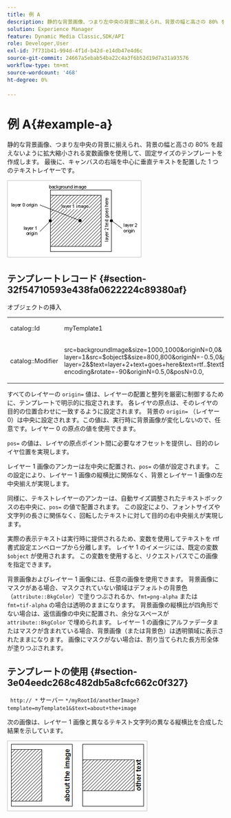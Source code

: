 ```yaml
---
title: 例 A
description: 静的な背景画像、つまり左中央の背景に揃えられ、背景の幅と高さの 80% を超えないように拡大縮小される変数画像を使用して、固定サイズのテンプレートを作成します。 最後に、キャンバスの右端を中心に垂直テキストを配置した 1 つのテキストレイヤーです。
solution: Experience Manager
feature: Dynamic Media Classic,SDK/API
role: Developer,User
exl-id: 7f731b41-994d-4f1d-b42d-e14db47e4d6c
source-git-commit: 24667a5ebab54ba22c4a3f6b52d19d7a31a93576
workflow-type: tm+mt
source-wordcount: '468'
ht-degree: 0%

---
```


# 例 A{#example-a}

静的な背景画像、つまり左中央の背景に揃えられ、背景の幅と高さの 80% を超えないように拡大縮小される変数画像を使用して、固定サイズのテンプレートを作成します。 最後に、キャンバスの右端を中心に垂直テキストを配置した 1 つのテキストレイヤーです。

![&#x200B; 画像の例 &#x200B;](assets/examplea.png)

## テンプレートレコード {#section-32f54710593e438fa0622224c89380af}

オブジェクトの挿入

<table id="simpletable_97ECA49445634F59B3F1D100412EFC70"> 
 <tr class="strow"> 
  <td class="stentry"> <p> <span class="codeph"> catalog::Id </span> </p> </td> 
  <td class="stentry"> <p> <span class="codeph"> myTemplate1 </span> </p> </td> 
 </tr> 
 <tr class="strow"> 
  <td class="stentry"> <p> <span class="codeph"> catalog::Modifier </span> </p> </td> 
  <td class="stentry"> <p> <span class="codeph"> src=backgroundImage&amp;size=1000,1000&amp;originN=0,0&amp; layer=1&amp;src=$object$&amp;size=800,800&amp;originN=-0.5,0&amp;posN=-0.5,0&amp; layer=2&amp;$text=layer+2+text+goes+here&amp;text=rtf..$text$...rtf-encoding&amp;rotate=-90&amp;originN=0.5,0&amp;posN=0.0,</span> </p> </td> 
 </tr> 
</table>

すべてのレイヤーの `origin=` 値は、レイヤーの配置と整列を厳密に制御するために、テンプレートで明示的に指定されます。 各レイヤの原点は、そのレイヤの目的の位置合わせに一致するように設定されます。 背景の `origin=` （レイヤー 0）は中央に設定されます。この値は、実行時に背景画像が変化しないので、任意です。レイヤー 0 の原点の値を使用できます。

`pos=` の値は、レイヤの原点ポイント間に必要なオフセットを提供し、目的のレイヤ位置を実現します。

レイヤー 1 画像のアンカーは左中央に配置され、`pos=` の値が設定されます。 この設定により、レイヤー 1 画像の縦横比に関係なく、背景とレイヤー 1 画像の左中央揃えが実現します。

同様に、テキストレイヤーのアンカーは、自動サイズ調整されたテキストボックスの右中央に、`pos=` の値で配置されます。 この設定により、フォントサイズや文字列の長さに関係なく、回転したテキストに対して目的の右中央揃えが実現します。

実際の表示テキストは実行時に提供されるため、変数を使用してテキストを rtf 書式設定エンベロープから分離します。 レイヤ 1 のイメージには、既定の変数 `$object` が使用されます。 この変数を使用すると、リクエストパスでこの画像を指定できます。

背景画像およびレイヤー 1 画像には、任意の画像を使用できます。 背景画像にマスクがある場合、マスクされていない領域はデフォルトの背景色（`attribute::BkgColor`）で塗りつぶされるか、`fmt=png-alpha` または `fmt=tif-alpha` の場合は透明のままになります。 背景画像の縦横比が四角形でない場合は、返信画像の中央に配置され、余分なスペースが `attribute::BkgColor` で埋められます。 レイヤー 1 の画像にアルファデータまたはマスクが含まれている場合、背景画像（または背景色）は透明領域に表示されたままになります。 画像にマスクがない場合は、割り当てられた長方形全体が塗りつぶされます。

## テンプレートの使用 {#section-3e04eedc268c482db5a8cfc662c0f327}

` http:// *` サーバー `*/myRootId/anotherImage?template=myTemplate1&$text=about+the+image`

次の画像は、レイヤー 1 画像と異なるテキスト文字列の異なる縦横比を合成した結果を示しています。

![&#x200B; 例：複合結果の画像 &#x200B;](assets/exampleausing.png)
